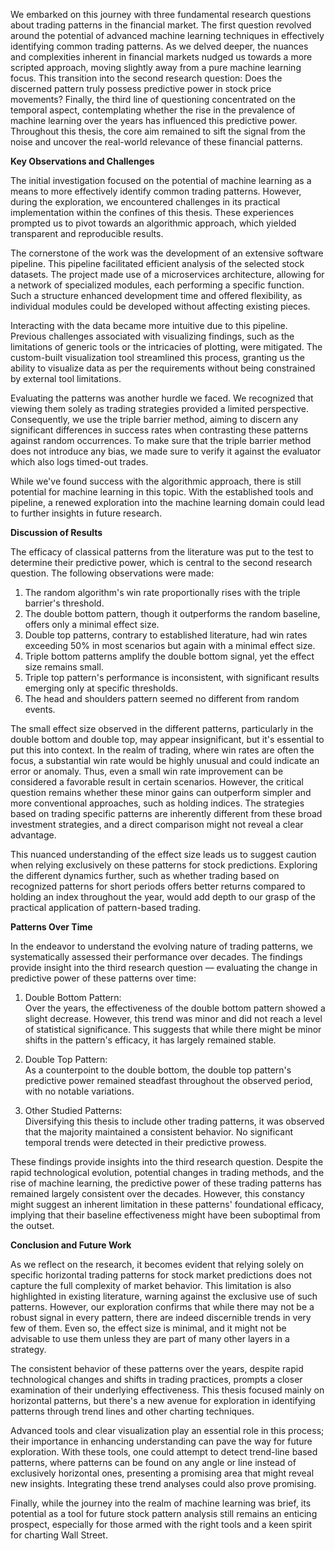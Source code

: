 We embarked on this journey with three fundamental research questions about trading patterns in the financial market. The first question revolved around the potential of advanced machine learning techniques in effectively identifying common trading patterns. As we delved deeper, the nuances and complexities inherent in financial markets nudged us towards a more scripted approach, moving slightly away from a pure machine learning focus. This transition into the second research question: Does the discerned pattern truly possess predictive power in stock price movements? Finally, the third line of questioning concentrated on the temporal aspect, contemplating whether the rise in the prevalence of machine learning over the years has influenced this predictive power. Throughout this thesis, the core aim remained to sift the signal from the noise and uncover the real-world relevance of these financial patterns.

**Key Observations and Challenges**

The initial investigation focused on the potential of machine learning as a means to more effectively identify common trading patterns. However, during the exploration, we encountered challenges in its practical implementation within the confines of this thesis. These experiences prompted us to pivot towards an algorithmic approach, which yielded transparent and reproducible results.

The cornerstone of the work was the development of an extensive software pipeline. This pipeline facilitated efficient analysis of the selected stock datasets. The project made use of a microservices architecture, allowing for a network of specialized modules, each performing a specific function. Such a structure enhanced development time and offered flexibility, as individual modules could be developed without affecting existing pieces.

Interacting with the data became more intuitive due to this pipeline. Previous challenges associated with visualizing findings, such as the limitations of generic tools or the intricacies of plotting, were mitigated. The custom-built visualization tool streamlined this process, granting us the ability to visualize data as per the requirements without being constrained by external tool limitations.

Evaluating the patterns was another hurdle we faced. We recognized that viewing them solely as trading strategies provided a limited perspective. Consequently, we use the triple barrier method, aiming to discern any significant differences in success rates when contrasting these patterns against random occurrences. To make sure that the triple barrier method does not introduce any bias, we made sure to verify it against the evaluator which also logs timed-out trades.

While we've found success with the algorithmic approach, there is still potential for machine learning in this topic. With the established tools and pipeline, a renewed exploration into the machine learning domain could lead to further insights in future research.

**Discussion of Results**

The efficacy of classical patterns from the literature was put to the test to determine their predictive power, which is central to the second research question. The following observations were made:

1. The random algorithm's win rate proportionally rises with the triple barrier's threshold.
2. The double bottom pattern, though it outperforms the random baseline, offers only a minimal effect size.
3. Double top patterns, contrary to established literature, had win rates exceeding 50% in most scenarios but again with a minimal effect size.
4. Triple bottom patterns amplify the double bottom signal, yet the effect size remains small.
5. Triple top pattern's performance is inconsistent, with significant results emerging only at specific thresholds.
6. The head and shoulders pattern seemed no different from random events.

The small effect size observed in the different patterns, particularly in the double bottom and double top, may appear insignificant, but it's essential to put this into context. In the realm of trading, where win rates are often the focus, a substantial win rate would be highly unusual and could indicate an error or anomaly. Thus, even a small win rate improvement can be considered a favorable result in certain scenarios. However, the critical question remains whether these minor gains can outperform simpler and more conventional approaches, such as holding indices. The strategies based on trading specific patterns are inherently different from these broad investment strategies, and a direct comparison might not reveal a clear advantage.

This nuanced understanding of the effect size leads us to suggest caution when relying exclusively on these patterns for stock predictions. Exploring the different dynamics further, such as whether trading based on recognized patterns for short periods offers better returns compared to holding an index throughout the year, would add depth to our grasp of the practical application of pattern-based trading.

**Patterns Over Time**

In the endeavor to understand the evolving nature of trading patterns, we systematically assessed their performance over decades. The findings provide insight into the third research question — evaluating the change in predictive power of these patterns over time:

1. Double Bottom Pattern:  
   Over the years, the effectiveness of the double bottom pattern showed a slight decrease. However, this trend was minor and did not reach a level of statistical significance. This suggests that while there might be minor shifts in the pattern's efficacy, it has largely remained stable.

2. Double Top Pattern:  
   As a counterpoint to the double bottom, the double top pattern's predictive power remained steadfast throughout the observed period, with no notable variations.

3. Other Studied Patterns:  
   Diversifying this thesis to include other trading patterns, it was observed that the majority maintained a consistent behavior. No significant temporal trends were detected in their predictive prowess.

These findings provide insights into the third research question. Despite the rapid technological evolution, potential changes in trading methods, and the rise of machine learning, the predictive power of these trading patterns has remained largely consistent over the decades. However, this constancy might suggest an inherent limitation in these patterns' foundational efficacy, implying that their baseline effectiveness might have been suboptimal from the outset.

**Conclusion and Future Work**

As we reflect on the research, it becomes evident that relying solely on specific horizontal trading patterns for stock market predictions does not capture the full complexity of market behavior. This limitation is also highlighted in existing literature, warning against the exclusive use of such patterns. However, our exploration confirms that while there may not be a robust signal in every pattern, there are indeed discernible trends in very few of them. Even so, the effect size is minimal, and it might not be advisable to use them unless they are part of many other layers in a strategy.

The consistent behavior of these patterns over the years, despite rapid technological changes and shifts in trading practices, prompts a closer examination of their underlying effectiveness. This thesis focused mainly on horizontal patterns, but there's a new avenue for exploration in identifying patterns through trend lines and other charting techniques.

Advanced tools and clear visualization play an essential role in this process; their importance in enhancing understanding can pave the way for future exploration. With these tools, one could attempt to detect trend-line based patterns, where patterns can be found on any angle or line instead of exclusively horizontal ones, presenting a promising area that might reveal new insights. Integrating these trend analyses could also prove promising.

Finally, while the journey into the realm of machine learning was brief, its potential as a tool for future stock pattern analysis still remains an enticing prospect, especially for those armed with the right tools and a keen spirit for charting Wall Street.